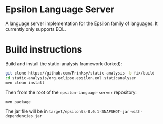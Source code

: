 # Epsilon Language Server

A language server implementation for the [Epsilon](epsilon) family of languages. It currently only supports EOL.


# Build instructions

Build and install the static-analysis framework (forked):
```sh
git clone https://github.com/Frinksy/static-analysis -b fix/build
cd static-analysis/org.eclipse.epsilon.eol.staticanalyser
mvn clean install
```


Then from the root of the `epsilon-language-server` repository:
```sh
mvn package
```

The jar file will be in `target/epsilonls-0.0.1-SNAPSHOT-jar-with-dependencies.jar`



[epsilon]: https://www.eclipse.org/epsilon/